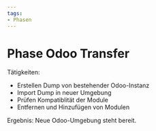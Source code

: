 ```yaml
---
tags:
- Phasen
---
```

# Phase Odoo Transfer

Tätigkeiten:

* Erstellen Dump von bestehender Odoo-Instanz
* Import Dump in neuer Umgebung
* Prüfen Kompatiblität der Module
* Entfernen und Hinzufügen von Modulen

Ergebnis: Neue Odoo-Umgebung steht bereit.
